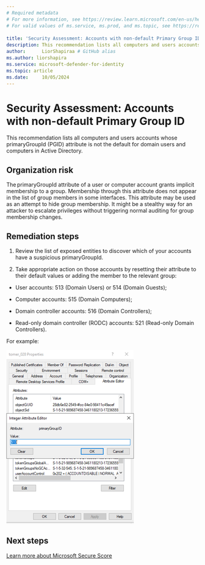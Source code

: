 ```yaml
---
# Required metadata
# For more information, see https://review.learn.microsoft.com/en-us/help/platform/learn-editor-add-metadata?branch=main
# For valid values of ms.service, ms.prod, and ms.topic, see https://review.learn.microsoft.com/en-us/help/platform/metadata-taxonomies?branch=main

title: 'Security Assessment: Accounts with non-default Primary Group ID'
description: This recommendation lists all computers and users accounts whose primaryGroupId (PGID) attribute is not the default for domain users and computers in Active Directory. 
author:      LiorShapiraa # GitHub alias
ms.author: liorshapira
ms.service: microsoft-defender-for-identity
ms.topic: article
ms.date:     10/05/2024
---
```


# Security Assessment: Accounts with non-default Primary Group ID

This recommendation lists all computers and users accounts whose primaryGroupId (PGID) attribute is not the default for domain users and computers in Active Directory. 

## Organization risk

The primaryGroupId attribute of a user or computer account grants implicit membership to a group. Membership through this attribute does not appear in the list of group members in some interfaces. This attribute may be used as an attempt to hide group membership. It might be a stealthy way for an attacker to escalate privileges without triggering normal auditing for group membership changes. 

## Remediation steps 

1. Review the list of exposed entities to discover which of your accounts have a suspicious primaryGroupId.  

2. Take appropriate action on those accounts by resetting their attribute to their default values or adding the member to the relevant group:  

- User accounts: 513 (Domain Users) or 514 (Domain Guests);  

- Computer accounts: 515 (Domain Computers);  

- Domain controller accounts: 516 (Domain Controllers);  

- Read-only domain controller (RODC) accounts: 521 (Read-only Domain Controllers).

For example: 


![PrimaryGroupID.](media/accounts-with-non-default-pgid/picture1111.png)

## Next steps

[Learn more about Microsoft Secure Score](/microsoft-365/security/defender/microsoft-secure-score)

